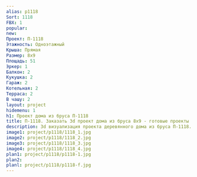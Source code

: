 ```yaml
---
alias: p1118
Sort: 1118
FBX: 1
popular: 
new: 
Проект: П-1118
Этажность: Одноэтажный
Крыша: Прямая
Размер: 8х9
Площадь: 51
Эркер: 1
Балкон: 2
Кукушка: 2
Гараж: 2
Котельная: 2
Терраса: 2
В чашу: 2
layout: project
hidemenu: 1
h1: Проект дома из бруса П-1118
title: П-1118. Заказать 3d проект дома из бруса 8х9 - готовые проекты
description: 3d визуализация проекта деревянного дома из бруса П-1118. Площадь 51 м2, размер 8х9. Вы можете внести любые изменения в проект.
image1: project/p1118/1118_1.jpg
image2: project/p1118/1118_2.jpg
image3: project/p1118/1118_3.jpg
image4: project/p1118/1118_4.jpg
plan1: project/p1118/p1118-1.jpg
plan2: 
planl: project/p1118/p1118-f.jpg
---
```

